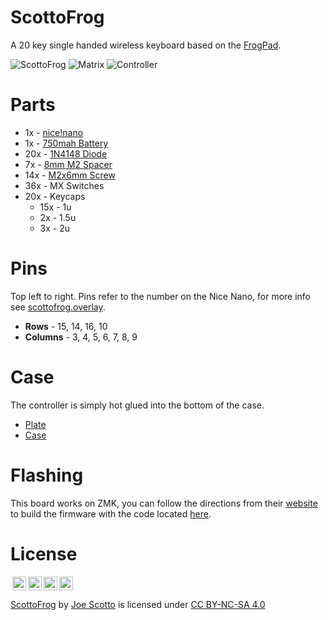 # ScottoFrog

A 20 key single handed wireless keyboard based on the [FrogPad](frogpad.com).

![ScottoFrog](https://user-images.githubusercontent.com/8194147/234653783-0a6da547-c2e7-4fd2-b023-967790f80c23.JPG)
![Matrix](https://user-images.githubusercontent.com/8194147/234653993-6ac841b8-84ae-4755-a5a7-d651ab3479d1.JPG)
![Controller](https://user-images.githubusercontent.com/8194147/234654003-7fbd322b-a3d4-4b96-a4a5-f0e438296dcc.JPG)

# Parts

-   1x - [nice!nano](https://nicekeyboards.com/nice-nano/)
-   1x - [750mah Battery](https://typeractive.xyz/products/lithium-battery-750mah)
-   20x - [1N4148 Diode](https://amzn.to/3DMbQZ5)
-   7x - [8mm M2 Spacer](https://amzn.to/3r1xdxO)
-   14x - [M2x6mm Screw](https://amzn.to/3r1xdxO)
-   36x - MX Switches
-   20x - Keycaps
    -   15x - 1u
    -   2x - 1.5u
    -   3x - 2u

# Pins

Top left to right. Pins refer to the number on the Nice Nano, for more info see [scottofrog.overlay](ZMK/config/boards/shields/scottofrog/scottofrog.overlay).

-   **Rows** - 15, 14, 16, 10
-   **Columns** - 3, 4, 5, 6, 7, 8, 9

# Case

The controller is simply hot glued into the bottom of the case.

-   [Plate](Case/ScottoFrog%20-%20Plate.stl)
-   [Case](Case/ScottoFrog%20-%20Case.stl)

# Flashing

This board works on ZMK, you can follow the directions from their [website](https://zmk.dev) to build the firmware with the code located [here](ZMK/).

# License

<img style="height:22px!important;margin-left:3px;vertical-align:text-bottom;" src="https://mirrors.creativecommons.org/presskit/icons/cc.svg?ref=chooser-v1"><img style="height:22px!important;margin-left:3px;vertical-align:text-bottom;" src="https://mirrors.creativecommons.org/presskit/icons/by.svg?ref=chooser-v1"><img style="height:22px!important;margin-left:3px;vertical-align:text-bottom;" src="https://mirrors.creativecommons.org/presskit/icons/nc.svg?ref=chooser-v1"><img style="height:22px!important;margin-left:3px;vertical-align:text-bottom;" src="https://mirrors.creativecommons.org/presskit/icons/sa.svg?ref=chooser-v1"></a></p>

<p xmlns:cc="http://creativecommons.org/ns#" xmlns:dct="http://purl.org/dc/terms/"><a property="dct:title" rel="cc:attributionURL" href="https://github.com/joe-scotto/scottokeebs/tree/main/ScottoFrog">ScottoFrog</a> by <a rel="cc:attributionURL dct:creator" property="cc:attributionName" href="https://github.com/joe-scotto">Joe Scotto</a> is licensed under <a href="http://creativecommons.org/licenses/by-nc-sa/4.0/?ref=chooser-v1" target="_blank" rel="license noopener noreferrer" style="display:inline-block;">CC BY-NC-SA 4.0
